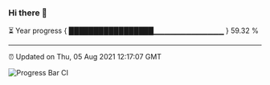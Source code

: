 ### Hi there 👋

⏳ Year progress { █████████████████▁▁▁▁▁▁▁▁▁▁▁▁▁ } 59.32 %

---

⏰ Updated on Thu, 05 Aug 2021 12:17:07 GMT

![Progress Bar CI](https://github.com/liununu/liununu/workflows/Progress%20Bar%20CI/badge.svg)
